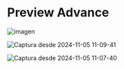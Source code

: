 # Preview Advance

![imagen](https://github.com/user-attachments/assets/5e0b7e9c-eeda-40ad-a11a-080fc6d8807a)

![Captura desde 2024-11-05 11-09-41](https://github.com/user-attachments/assets/fb0c7bfd-33dc-4225-9cd8-b48864d9b15b)

![Captura desde 2024-11-05 11-07-40](https://github.com/user-attachments/assets/65f63f04-2d3c-4573-b44f-43ce576eed17)
